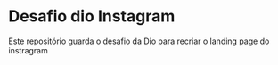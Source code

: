 # Desafio dio Instagram

Este repositório guarda o desafio da Dio para recriar o landing page do instragram